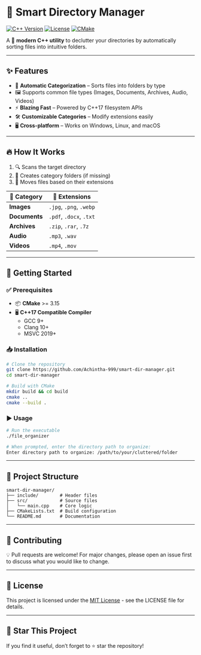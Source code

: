 # 🧠 Smart Directory Manager

[![C++ Version](https://img.shields.io/badge/C++-17%2F20-blue.svg)](https://isocpp.org/)
[![License](https://img.shields.io/badge/License-MIT-green.svg)](https://opensource.org/licenses/MIT)
[![CMake](https://img.shields.io/badge/Build-CMake-magenta.svg)](https://cmake.org/)

A 🚀 **modern C++ utility** to declutter your directories by automatically sorting files into intuitive folders.

---

## ✨ Features

- 📂 **Automatic Categorization** – Sorts files into folders by type
- 🖼️ Supports common file types (Images, Documents, Archives, Audio, Videos)
- ⚡ **Blazing Fast** – Powered by C++17 filesystem APIs
- 🛠️ **Customizable Categories** – Modify extensions easily
- 🖥️ **Cross-platform** – Works on Windows, Linux, and macOS

---

## 🔥 How It Works

1. 🔍 Scans the target directory
2. 📁 Creates category folders (if missing)
3. 🚚 Moves files based on their extensions

| 📁 Category | 📄 Extensions                 |
|-------------|-------------------------------|
| **Images**  | `.jpg`, `.png`, `.webp`        |
| **Documents** | `.pdf`, `.docx`, `.txt`      |
| **Archives** | `.zip`, `.rar`, `.7z`         |
| **Audio**   | `.mp3`, `.wav`                 |
| **Videos**  | `.mp4`, `.mov`                 |

---

## 🚀 Getting Started

### ✅ Prerequisites

- 📦 **CMake** >= 3.15
- 🖥️ **C++17 Compatible Compiler**
  - GCC 9+
  - Clang 10+
  - MSVC 2019+

### 📥 Installation

```bash
# Clone the repository
git clone https://github.com/Achintha-999/smart-dir-manager.git
cd smart-dir-manager

# Build with CMake
mkdir build && cd build
cmake ..
cmake --build .
```

### ▶️ Usage

```bash
# Run the executable
./file_organizer

# When prompted, enter the directory path to organize:
Enter directory path to organize: /path/to/your/cluttered/folder
```

---

## 📂 Project Structure

```
smart-dir-manager/
├── include/        # Header files
├── src/            # Source files
│   └── main.cpp    # Core logic
├── CMakeLists.txt  # Build configuration
└── README.md       # Documentation
```

---

## 🤝 Contributing

💡 Pull requests are welcome! For major changes, please open an issue first to discuss what you would like to change.

---

## 📜 License

This project is licensed under the [MIT License](https://opensource.org/licenses/MIT) - see the LICENSE file for details.

---

## 🌟 Star This Project

If you find it useful, don’t forget to ⭐ star the repository!

